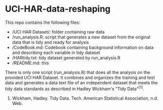 # UCI-HAR-data-reshaping #
This repo contains the following files:
  * /UCI HAR Dataset/: folder containing raw data
  * /run_analysis.R: script that generates a new dataset from the original data that is tidy and ready for analysis
  * /CodeBook.md: Codebook containing background information on data and describing each variable in tidy dataset
  * /HARtidy.txt: tidy dataset generated by run_analysis.R
  * /README.md: this
  
There is only one script (run_analysis.R) that does all the analysis on the provided UCI HAR Dataset. 
It combines and organizes the training and test data and generates a data text file of an independent dataset that meets the tidy data standards as described in Hadley Wickham's "Tidy Data"<sup>[1]</sup>.


1. Wickham, Hadley. Tidy Data. Tech. American Statistical Association, n.d. Web.
  

